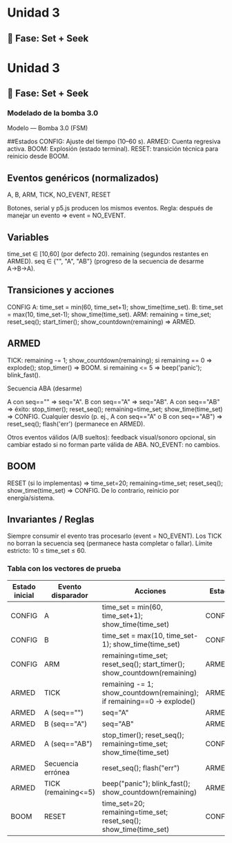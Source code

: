 # Unidad 3

## 🔎 Fase: Set + Seek

# Unidad 3

## 🔎 Fase: Set + Seek

### Modelado de la bomba 3.0

Modelo — Bomba 3.0 (FSM)

##Estados
CONFIG: Ajuste del tiempo (10–60 s).
ARMED: Cuenta regresiva activa.
BOOM: Explosión (estado terminal).
RESET: transición técnica para reinicio desde BOOM.

## Eventos genéricos (normalizados)

A, B, ARM, TICK, NO_EVENT, RESET

Botones, serial y p5.js producen los mismos eventos.
Regla: después de manejar un evento ⇒ event = NO_EVENT.

## Variables

time_set ∈ [10,60] (por defecto 20).
remaining (segundos restantes en ARMED).
seq ∈ {"", "A", "AB"} (progreso de la secuencia de desarme A→B→A).

## Transiciones y acciones
CONFIG
A: time_set = min(60, time_set+1); show_time(time_set).
B: time_set = max(10, time_set-1); show_time(time_set).
ARM: remaining = time_set; reset_seq(); start_timer(); show_countdown(remaining) ⇒ ARMED.

## ARMED

TICK: remaining -= 1; show_countdown(remaining);
si remaining == 0 ⇒ explode(); stop_timer() ⇒ BOOM.
si remaining <= 5 ⇒ beep('panic'); blink_fast().

Secuencia ABA (desarme)

  A con seq=="" ⇒ seq="A".
  B con seq=="A" ⇒ seq="AB".
  A con seq=="AB" ⇒ éxito: stop_timer(); reset_seq(); remaining=time_set; show_time(time_set) ⇒ CONFIG.
  Cualquier desvío (p. ej., A con seq=="A" o B con seq=="AB") ⇒ reset_seq(); flash('err') (permanece en ARMED).

Otros eventos válidos (A/B sueltos): feedback visual/sonoro opcional, sin cambiar estado si no forman parte válida de ABA.
NO_EVENT: no cambios.

## BOOM

RESET (si lo implementas) ⇒ time_set=20; remaining=time_set; reset_seq(); show_time(time_set) ⇒ CONFIG.
De lo contrario, reinicio por energía/sistema.

## Invariantes / Reglas

Siempre consumir el evento tras procesarlo (event = NO_EVENT).
Los TICK no borran la secuencia seq (permanece hasta completar o fallar).
Límite estricto: 10 ≤ time_set ≤ 60.

### Tabla con los vectores de prueba

| Estado inicial | Evento disparador | Acciones | Estado final |
|----------------|------------------|----------|--------------|
| CONFIG | A | time_set = min(60, time_set+1); show_time(time_set) | CONFIG |
| CONFIG | B | time_set = max(10, time_set-1); show_time(time_set) | CONFIG |
| CONFIG | ARM | remaining=time_set; reset_seq(); start_timer(); show_countdown(remaining) | ARMED |
| ARMED | TICK | remaining -= 1; show_countdown(remaining); if remaining==0 → explode() | ARMED/BOOM |
| ARMED | A (seq=="") | seq="A" | ARMED |
| ARMED | B (seq=="A") | seq="AB" | ARMED |
| ARMED | A (seq=="AB") | stop_timer(); reset_seq(); remaining=time_set; show_time(time_set) | CONFIG |
| ARMED | Secuencia errónea | reset_seq(); flash("err") | ARMED |
| ARMED | TICK (remaining<=5) | beep("panic"); blink_fast(); show_countdown(remaining) | ARMED |
| BOOM | RESET | time_set=20; remaining=time_set; reset_seq(); show_time(time_set) | CONFIG |


